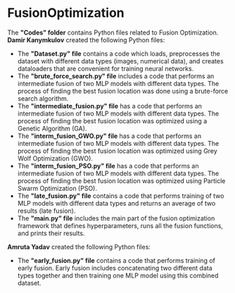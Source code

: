 # FusionOptimization
The **"Codes" folder** contains Python files related to Fusion Optimization. <br/>
**Damir Kanymkulov** created the following Python files: <br/>
- The **"Dataset.py" file** contains a code which loads, preprocesses the dataset with different data types (images, numerical data), and creates dataloaders that are convenient for training neural networks.
- The **"brute_force_search.py" file** includes a code that performs an intermediate fusion of two MLP models with different data types. The process of finding the best fusion location was done using a brute-force search algorithm.
- The **"intermediate_fusion.py" file** has a code that performs an intermediate fusion of two MLP models with different data types. The process of finding the best fusion location was optimized using a Genetic Algorithm (GA).
- The **"interm_fusion_GWO.py" file** has a code that performs an intermediate fusion of two MLP models with different data types. The process of finding the best fusion location was optimized using Grey Wolf Optimization (GWO).
- The **"interm_fusion_PSO.py" file** has a code that performs an intermediate fusion of two MLP models with different data types. The process of finding the best fusion location was optimized using Particle Swarm Optimization (PSO).
- The **"late_fusion.py" file** contains a code that performs training of two MLP models with different data types and returns an average of two results (late fusion).
- The **"main.py" file** includes the main part of the fusion optimization framework that defines hyperparameters, runs all the fusion functions, and prints their results.

**Amruta Yadav** created the following Python files: <br/>
- The **"early_fusion.py" file** contains a code that performs training of early fusion. Early fusion includes concatenating two different data types together and then training one MLP model using this combined dataset.
